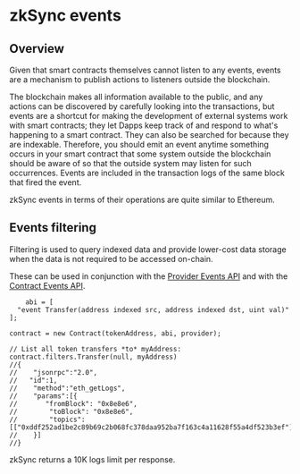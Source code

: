 # zkSync events

## Overview 
Given that smart contracts themselves cannot listen to any events, events are a mechanism to publish actions to listeners outside the blockchain.

The blockchain makes all information available to the public, and any actions can be discovered by carefully looking into the transactions, but events are a shortcut for making the development of external systems work with smart contracts; they let Dapps keep track of and respond to what's happening to a smart contract. They can also be searched for because they are indexable. Therefore, you should emit an event anytime something occurs in your smart contract that some system outside the blockchain should be aware of so that the outside system may listen for such occurrences. 
Events are included in the transaction logs of the same block that fired the event.

zkSync events in terms of their operations are quite similar to Ethereum.

## Events filtering

Filtering is used to query indexed data and provide lower-cost data storage when the data is not required to be accessed on-chain.

These can be used in conjunction with the [Provider Events API](https://docs.ethers.io/v5/api/providers/provider/#Provider--event-methods) and with the [Contract Events API](https://docs.ethers.io/v5/api/contract/contract/#Contract--events).



```solidity
    abi = [
  "event Transfer(address indexed src, address indexed dst, uint val)"
];

contract = new Contract(tokenAddress, abi, provider);

// List all token transfers *to* myAddress:
contract.filters.Transfer(null, myAddress)
//{
//    "jsonrpc":"2.0",
//   "id":1,
//    "method":"eth_getLogs",
//    "params":[{
//       "fromBlock": "0x8e8e6",
//        "toBlock": "0x8e8e6",
//        "topics": [["0xddf252ad1be2c89b69c2b068fc378daa952ba7f163c4a11628f55a4df523b3ef"]]
//    }]
//}

```
zkSync returns a 10K logs limit per response.
